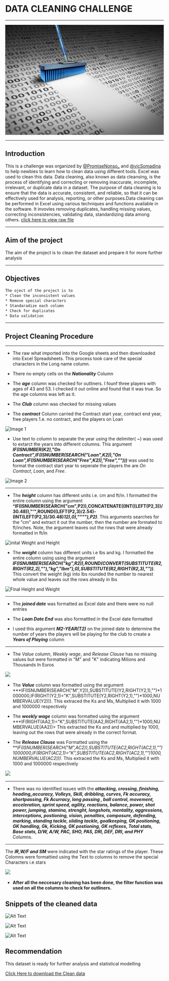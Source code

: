 # **DATA CLEANING CHALLENGE**
***
![Alt Text](https://github.com/OlasanmiEmiola/Data_Cleaning_of_FIFA21_Dataset/blob/main/Data-Cleaning-scaled.jpeg)

***
## Introduction 
  This is a challenge was organized by [@PromiseNonso_](https://twitter.com/PromiseNonso_?s=20) and [@vicSomadina](https://twitter.com/vicSomadina?s=20) to help newbies to learn how to clean data using different tools. Excel was used to clean this data. 
  Data cleaning, also known as data cleansing, is the process of identifying and correcting or removing inaccurate, incomplete, irrelevant, or duplicate data in a dataset. The purpose of data cleaning is to ensure that the data is accurate, consistent, and reliable, so that it can be effectively used for analysis, reporting, or other purposes.Data cleaning can be performed in Excel using various techniques and functions available in the software. It invovles removing duplicates, handling missing values, correcting inconsistencies, validating data, standardizing data among others. 
  [click here to view raw file](https://github.com/OlasanmiEmiola/FIFA21_Dataset/blob/main/Raw_FIFA21.xlsx)
***
  
##  Aim of the project 
   The aim of the project is to clean the dataset and prepare it for more further analysis 
   
***

##  Objectives 
    The oject of the project is to 
    * Clean the inconsistent values 
    * Remove special characters
    * Standaradize each column 
    * Check for duplicates 
    * Data validation 
 
 ***  
  
## Project Cleaning Procedure
***

* The raw what imported into the Google sheets and then downloaded into Excel Spreadsheets. This process took care of the special characters in the Long name column.
* There no empty cells on the ***Nationality*** Column   
* The ***age*** column was checked for outliners. I founf three players with ages of 43 and 53. I checked it out online and found that it was true. So the age columns was left as it.
* The ***Club*** column was checked for missing values 

* The ***contract*** Column carried the Contract start year, contract end year, free players 1.e. no contract, and the players on Loan    

![Image 1](https://github.com/OlasanmiEmiola/FIFA21_Dataset/blob/main/Contract.png)

* Use text to column to separate the year using the delimiter( ~) was used to extarct the years into different columns. 
  This argument  ***IF(ISNUMBER(K2),"On Contract",IF(ISNUMBER(SEARCH("Loan",K2)),"On Loan",IF(ISNUMBER(SEARCH("Free",K2)),"Free","")))***  was used to format the contract start year to seperate the players the are *On Contract*, *Loan*, and *Free*.  

![Image 2](https://github.com/OlasanmiEmiola/FIFA21_Dataset/blob/main/Final%20Contract.png)
 

***
* The ***height*** column has different units i.e. cm and ft/in. I formatted the entire column using the argument ***IF(ISNUMBER(SEARCH("cm",P2)),CONCATENATE((INT((LEFT(P2,3))/30.48)),"'",ROUND((LEFT(P2,3)/2.54)-(INT(LEFT(P2,3)/30.48)*12),0),""""),P2)***. This arguments searches for the "cm" and extract it out the number, then the number are formated to ft/inches. Note, the argument leaves out the rows that were already formatted in ft/in 

![inital Weight and Height](https://github.com/OlasanmiEmiola/FIFA21_Dataset/blob/main/initial_height_weight.png) 

* The ***weight*** column has different units i.e lbs and kg. I formatted the entire column using using the argument
***IF(ISNUMBER(SEARCH("kg",R2)),ROUND(CONVERT(SUBSTITUTE(R2,RIGHT(R2,2),""),"kg","lbm"),0),SUBSTITUTE(R2,RIGHT(R2,3),""))***. This convert the weight (kg) into lbs rounded the number to nearest whole value and leaves out the rows already in lbs 

![Final Height and Weight](https://github.com/OlasanmiEmiola/FIFA21_Dataset/blob/main/Height_Weight.png)

***

* The ***joined date*** was formatted as Excel date and there were no null entries 

* The ***Loan Date End*** was also formattted in the Excel date formatted

*  I used this argument ***M2-YEAR(T2)*** on the joined date to determine the number of years the players will be playing for the club to create a ***Years of Playing*** column 

***
* The *Value column*, *Weekly wage*, and *Release Clause* has no missing values but were formatted in "M" and "K" indicating Milions and Thousands In Euros

![](https://github.com/OlasanmiEmiola/FIFA21_Dataset/blob/main/initial_wage.png)

* The ***Value*** column was  formatted using the argument ***IF(ISNUMBER(SEARCH("M",Y2)),SUBSTITUTE(Y2,RIGHT(Y2,1),"")*1000000,IF(RIGHT(Y2,1)="K",SUBSTITUTE(Y2,RIGHT(Y2,1),"")*1000,NUMBERVALUE(Y2))). This extraced the Ks and Ms, Multiplied it with 1000 and 1000000 respectively 

* The ***weekly wage*** column was formatted using the argument ***IF(RIGHT(AA2,1)="K",SUBSTITUTE(AA2,RIGHT(AA2,1),"")*1000,NUMBERVALUE(AA2))> This extracted the Ks and and multiplied by 1000, leaving out the rows that were already in the correct format. 

* The ***Release Clause*** was Formatted using the ***IF(ISNUMBER(SEARCH("M",AC2)),SUBSTITUTE(AC2,RIGHT(AC2,1),"")*1000000,IF(RIGHT(AC2,1)="K",SUBSTITUTE(AC2,RIGHT(AC2,1),"")*1000,NUMBERVALUE(AC2)))***. This extraced the Ks and Ms, Multiplied it with 1000 and 1000000 respectively 

![](https://github.com/OlasanmiEmiola/FIFA21_Dataset/blob/main/Final_Wage_value.png)

***
* There was no identified issues with the  ***attacking, crossing, finishing, heading_accuracy, Volleys, Skill, dribbling, curves, Fk accuracy, shortpassing, Fk Acurracy, long passing , ball control, movement, acceleration, sprint speed, agility, reactions, balance, power, shot power, jumping, stamina, strenght, longshots, mentality, aggressions, interceptions, postioning, vision, penalties, composure, defending, marking, standing tackle, sliding tackle, goalkeeping, GK postioning, GK handling, Gk, Kicking, GK postioning, GK reflexes, Total stats, Base stats, D/W, A/W, PAC, SHO, PAS, DRI, DEF, DRI, and PHY*** Columns.
***
The ***IR,W/F and SM*** were indicated with the star ratings of the player. These Colomns were  formattied using the Text to columns to remove the special Characters i.e stars 

![](https://github.com/OlasanmiEmiola/FIFA21_Dataset/blob/main/IR_SM.png)

* **After all the neccesary cleaning has been done, the filter function was used on all the columns to check for outliners.**

##  Snippets  of the cleaned data

![Alt Text](https://github.com/OlasanmiEmiola/FIFA21_Dataset/blob/main/Screenshot%20(32).png)

![Alt Text](https://github.com/OlasanmiEmiola/FIFA21_Dataset/blob/main/Screenshot%20(33).png)

![Alt Text](https://github.com/OlasanmiEmiola/FIFA21_Dataset/blob/main/Screenshot%20(34).png)


##  Recommendation
  This dataset is ready for further analysis and statistical modelling 

[Click Here to download the Clean data](https://github.com/OlasanmiEmiola/FIFA21_Dataset/blob/main/FIFA21_cleaned_dataset.xlsx)

